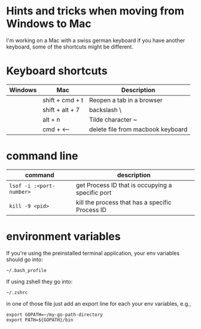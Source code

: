 # Hints and tricks when moving from Windows to Mac

I'm working on a Mac with a swiss german keyboard if you have another keyboard, some of the shortcuts might be different.

# Keyboard shortcuts

| Windows | Mac | Description |
| --- | --- | --- |
|  | shift + cmd + t | Reopen a tab in a browser |
|  | shift + alt + 7 | backslash \ |
|  | alt + n | Tilde character ~ |
|  | cmd + <-- | delete file from macbook keyboard |


# command line

| command | description |
| --- | --- |
| `lsof -i :<port-number>` | get Process ID that is occupying a specific port |
| `kill -9 <pid>` | kill the process that has a specific Process ID |

# environment variables

If you're using the preinstalled terminal application, your env variables should go into:

`~/.bash_profile`

If using zshell they go into:

`~/.zshrc`

in one of those file just add an export line for each your env variables, e.g.,

```
export GOPATH=~/my-go-path-directory
export PATH=${GOPATH}/bin
```

